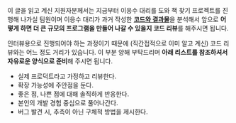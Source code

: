 이 글을 읽고 계신 지원자분께서는 지금부터 이응수 대리를 도와 책 찾기 프로젝트를 진행해 나가실 팀원이며 이응수 대리가 과거 작성한 [**코드와 결과물**](https://codesandbox.io/s/redux-book-prlsx)을 분석해서 앞으로 **어떻게 하면 더 큰 규모의 프로그램을 만들어 나갈 수 있을지 코드 리뷰**를 해주시면 됩니다.

인터뷰용으로 진행되어야 하는 과정이기 때문에 (직간접적으로 이미 알고 계신) 코드 리뷰와는 어느 정도 거리가 있습니다. 이 부분 양해 부탁드리며 **아래 리스트를 참조하셔서 자유로운 양식으로 준비**해 주시면 됩니다.

- 실제 프로덕트라고 가정하고 리뷰한다.
- 확장 가능성에 주안점을 둔다.
- 좋은 점, 나쁜 점에 대해 솔직하게 반응한다.
- 본인의 개발 경험 중심으로 풀어나간다.
- 버그 발견 시, 추측이 아닌 구체적 방법을 제시한다.
